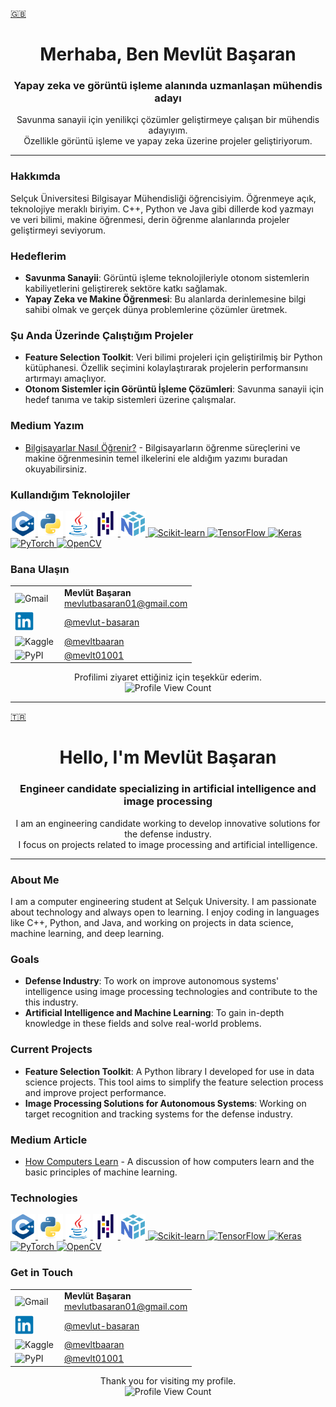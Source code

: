 [🇬🇧](#en)

<h1 align="center" id="tr">Merhaba, Ben Mevlüt Başaran</h1>
<h3 align="center">Yapay zeka ve görüntü işleme alanında uzmanlaşan mühendis adayı</h3>

<p align="center">
  Savunma sanayii için yenilikçi çözümler geliştirmeye çalışan bir mühendis adayıyım. 
  <br>
  Özellikle görüntü işleme ve yapay zeka üzerine projeler geliştiriyorum.
</p>

---

### Hakkımda

Selçuk Üniversitesi Bilgisayar Mühendisliği öğrencisiyim. Öğrenmeye açık, teknolojiye meraklı biriyim. C++, Python ve Java gibi dillerde kod yazmayı ve veri bilimi, makine öğrenmesi, derin öğrenme alanlarında projeler geliştirmeyi seviyorum.

### Hedeflerim

- **Savunma Sanayii**: Görüntü işleme teknolojileriyle otonom sistemlerin kabiliyetlerini geliştirerek sektöre katkı sağlamak.
- **Yapay Zeka ve Makine Öğrenmesi**: Bu alanlarda derinlemesine bilgi sahibi olmak ve gerçek dünya problemlerine çözümler üretmek. 

### Şu Anda Üzerinde Çalıştığım Projeler

- **Feature Selection Toolkit**: Veri bilimi projeleri için geliştirilmiş bir Python kütüphanesi. Özellik seçimini kolaylaştırarak projelerin performansını artırmayı amaçlıyor.
- **Otonom Sistemler için Görüntü İşleme Çözümleri**: Savunma sanayii için hedef tanıma ve takip sistemleri üzerine çalışmalar.

### Medium Yazım

- [Bilgisayarlar Nasıl Öğrenir?](https://github.com/mevlt01001/linear-regression-implementation) - Bilgisayarların öğrenme süreçlerini ve makine öğrenmesinin temel ilkelerini ele aldığım yazımı buradan okuyabilirsiniz.

### Kullandığım Teknolojiler

<p align="left">
  <a href="https://www.cplusplus.com/" target="_blank">
    <img src="https://raw.githubusercontent.com/devicons/devicon/master/icons/cplusplus/cplusplus-original.svg" alt="C++" width="40" height="40"/>
  </a>
  <a href="https://www.python.org/" target="_blank">
    <img src="https://raw.githubusercontent.com/devicons/devicon/master/icons/python/python-original.svg" alt="Python" width="40" height="40"/>
  </a>
  <a href="https://www.java.com/" target="_blank">
    <img src="https://raw.githubusercontent.com/devicons/devicon/master/icons/java/java-original.svg" alt="Java" width="40" height="40"/>
  </a>
  <a href="https://pandas.pydata.org/" target="_blank">
    <img src="https://raw.githubusercontent.com/devicons/devicon/master/icons/pandas/pandas-original.svg" alt="Pandas" width="40" height="40"/>
  </a>
  <a href="https://numpy.org/" target="_blank">
    <img src="https://raw.githubusercontent.com/devicons/devicon/master/icons/numpy/numpy-original.svg" alt="NumPy" width="40" height="40"/>
  </a>
  <a href="https://scikit-learn.org/" target="_blank">
    <img src="https://upload.wikimedia.org/wikipedia/commons/0/05/Scikit_learn_logo_small.svg" alt="Scikit-learn" width="40" height="40"/>
  </a>
  <a href="https://tensorflow.org/" target="_blank">
    <img src="https://www.vectorlogo.zone/logos/tensorflow/tensorflow-icon.svg" alt="TensorFlow" width="40" height="40"/>
  </a>
  <a href="https://keras.io/" target="_blank">
    <img src="https://raw.githubusercontent.com/valohai/ml-logos/master/keras.svg" alt="Keras" width="40" height="40"/>
  </a>
  <a href="https://pytorch.org/" target="_blank">
    <img src="https://www.vectorlogo.zone/logos/pytorch/pytorch-icon.svg" alt="PyTorch" width="40" height="40"/>
  </a>
  <a href="https://opencv.org/" target="_blank">
    <img src="https://www.vectorlogo.zone/logos/opencv/opencv-icon.svg" alt="OpenCV" width="40" height="40"/>
  </a>
</p>

### Bana Ulaşın

<table>
  <tr>
    <td style="border: none;">
      <img src="https://static.vecteezy.com/system/resources/previews/017/396/757/original/google-mail-icons-free-png.png" alt="Gmail" width="30" height="30"/>
    </td>
    <td style="border: none; padding-left: 10px;">
      <strong>Mevlüt Başaran</strong><br>
      <a href="mailto:mevlutbasaran01@gmail.com">mevlutbasaran01@gmail.com</a>
    </td>
  </tr>
  <tr>
    <td style="border: none;">
      <img src="https://raw.githubusercontent.com/devicons/devicon/master/icons/linkedin/linkedin-original.svg" alt="LinkedIn" width="30" height="30"/>
    </td>
    <td style="border: none; padding-left: 10px;">
      <a href="https://www.linkedin.com/in/mevlut-basaran/">@mevlut-basaran</a>
    </td>
  </tr>
  <tr>
    <td style="border: none;">
      <img src="https://www.kaggle.com/static/images/site-logo.svg" alt="Kaggle" width="30" height="30"/>
    </td>
    <td style="border: none; padding-left: 10px;">
      <a href="https://www.kaggle.com/mevltbaaran" target="_blank">@mevltbaaran</a>
    </td>
  </tr>
  <tr>
    <td style="border: none;">
      <img src="https://pypi.org/static/images/logo-small.8998e9d1.svg" alt="PyPI" width="30" height="30"/>
    </td>
    <td style="border: none; padding-left: 10px;">
      <a href="https://pypi.org/user/mevlt01001/" target="_blank">@mevlt01001</a>
    </td>
  </tr>
</table>

<p align="center"> Profilimi ziyaret ettiğiniz için teşekkür ederim. <br> <img src="https://komarev.com/ghpvc/?username=mevlt01001&label=Profile%20Views&color=red&style=flat" alt="Profile View Count" /> </p>

---

[🇹🇷](#tr)

<h1 align="center" id="en">Hello, I'm Mevlüt Başaran</h1>
<h3 align="center">Engineer candidate specializing in artificial intelligence and image processing</h3>

<p align="center">
  I am an engineering candidate working to develop innovative solutions for the defense industry.
  <br>
  I focus on projects related to image processing and artificial intelligence.
</p>

---

### About Me

I am a computer engineering student at Selçuk University. I am passionate about technology and always open to learning. I enjoy coding in languages like C++, Python, and Java, and working on projects in data science, machine learning, and deep learning.

### Goals

- **Defense Industry**: To work on improve autonomous systems' intelligence using image processing technologies and contribute to the this industry.
- **Artificial Intelligence and Machine Learning**: To gain in-depth knowledge in these fields and solve real-world problems.

### Current Projects

- **Feature Selection Toolkit**: A Python library I developed for use in data science projects. This tool aims to simplify the feature selection process and improve project performance.
- **Image Processing Solutions for Autonomous Systems**: Working on target recognition and tracking systems for the defense industry.

### Medium Article

- [How Computers Learn](https://github.com/mevlt01001/linear-regression-implementation) - A discussion of how computers learn and the basic principles of machine learning.

### Technologies

<p align="left">
  <a href="https://www.cplusplus.com/" target="_blank">
    <img src="https://raw.githubusercontent.com/devicons/devicon/master/icons/cplusplus/cplusplus-original.svg" alt="C++" width="40" height="40"/>
  </a>
  <a href="https://www.python.org/" target="_blank">
    <img src="https://raw.githubusercontent.com/devicons/devicon/master/icons/python/python-original.svg" alt="Python" width="40" height="40"/>
  </a>
  <a href="https://www.java.com/" target="_blank">
    <img src="https://raw.githubusercontent.com/devicons/devicon/master/icons/java/java-original.svg" alt="Java" width="40" height="40"/>
  </a>
  <a href="https://pandas.pydata.org/" target="_blank">
    <img src="https://raw.githubusercontent.com/devicons/devicon/master/icons/pandas/pandas-original.svg" alt="Pandas" width="40" height="40"/>
  </a>
  <a href="https://numpy.org/" target="_blank">
    <img src="https://raw.githubusercontent.com/devicons/devicon/master/icons/numpy/numpy-original.svg" alt="NumPy" width="40" height="40"/>
  </a>
  <a href="https://scikit-learn.org/" target="_blank">
    <img src="https://upload.wikimedia.org/wikipedia/commons/0/05/Scikit_learn_logo_small.svg" alt="Scikit-learn" width="40" height="40"/>
  </a>
  <a href="https://tensorflow.org/" target="_blank">
    <img src="https://www.vectorlogo.zone/logos/tensorflow/tensorflow-icon.svg" alt="TensorFlow" width="40" height="40"/>
  </a>
  <a href="https://keras.io/" target="_blank">
    <img src="https://raw.githubusercontent.com/valohai/ml-logos/master/keras.svg" alt="Keras" width="40" height="40"/>
  </a>
  <a href="https://pytorch.org/" target="_blank">
    <img src="https://www.vectorlogo.zone/logos/pytorch/pytorch-icon.svg" alt="PyTorch" width="40" height="40"/>
  </a>
  <a href="https://opencv.org/" target="_blank">
    <img src="https://www.vectorlogo.zone/logos/opencv/opencv-icon.svg" alt="OpenCV" width="40" height="40"/>
  </a>
</p>

### Get in Touch

<table>
  <tr>
    <td style="border: none;">
      <img src="https://static.vecteezy.com/system/resources/previews/017/396/757/original/google-mail-icons-free-png.png" alt="Gmail" width="30" height="30"/>
    </td>
    <td style="border: none; padding-left: 10px;">
      <strong>Mevlüt Başaran</strong><br>
      <a href="mailto:mevlutbasaran01@gmail.com">mevlutbasaran01@gmail.com</a>
    </td>
  </tr>
  <tr>
    <td style="border: none;">
      <img src="https://raw.githubusercontent.com/devicons/devicon/master/icons/linkedin/linkedin-original.svg" alt="LinkedIn" width="30" height="30"/>
    </td>
    <td style="border: none; padding-left: 10px;">
      <a href="https://www.linkedin.com/in/mevlut-basaran/">@mevlut-basaran</a>
    </td>
  </tr>
  <tr>
    <td style="border: none;">
      <img src="https://www.kaggle.com/static/images/site-logo.svg" alt="Kaggle" width="30" height="30"/>
    </td>
    <td style="border: none; padding-left: 10px;">
      <a href="https://www.kaggle.com/mevltbaaran" target="_blank">@mevltbaaran</a>
    </td>
  </tr>
  <tr>
    <td style="border: none;">
      <img src="https://pypi.org/static/images/logo-small.8998e9d1.svg" alt="PyPI" width="30" height="30"/>
    </td>
    <td style="border: none; padding-left: 10px;">
      <a href="https://pypi.org/user/mevlt01001/" target="_blank">@mevlt01001</a>
    </td>
  </tr>
</table>

<p align="center"> Thank you for visiting my profile. <br> <img src="https://komarev.com/ghpvc/?username=mevlt01001&label=Profile%20Views&color=red&style=flat" alt="Profile View Count" /> </p>
